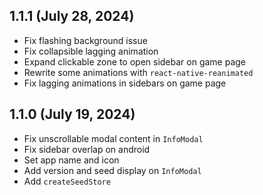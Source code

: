 ## 1.1.1 (July 28, 2024)

- Fix flashing background issue
- Fix collapsible lagging animation
- Expand clickable zone to open sidebar on game page
- Rewrite some animations with `react-native-reanimated`
- Fix lagging animations in sidebars on game page

## 1.1.0 (July 19, 2024)

- Fix unscrollable modal content in `InfoModal`
- Fix sidebar overlap on android
- Set app name and icon
- Add version and seed display on `InfoModal`
- Add `createSeedStore`